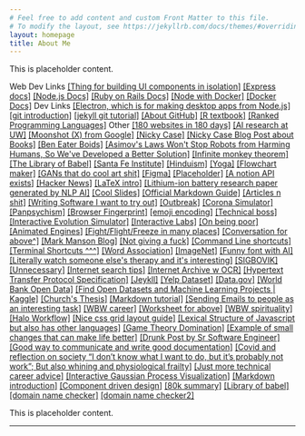 ```yaml
---
# Feel free to add content and custom Front Matter to this file.
# To modify the layout, see https://jekyllrb.com/docs/themes/#overriding-theme-defaults
layout: homepage
title: About Me
---
```


This is placeholder content.

Web Dev Links
[[Thing for building UI components in isolation]](https://storybook.js.org/)
[[Express docs]](https://expressjs.com/en/guide/routing.html)
[[Node.js Docs]](https://nodejs.dev/learn)
[[Ruby on Rails Docs]](https://guides.rubyonrails.org/)
[[Node with Docker]](https://nodejs.org/en/docs/guides/nodejs-docker-webapp/)
[[Docker Docs]](https://docs.docker.com/get-started/overview/)
Dev Links
[[Electron, which is for making desktop apps from Node.js]](https://www.electronjs.org/)
[[git introduction]](https://guides.github.com/introduction/git-handbook/)
[[jekyll git tutorial]](https://docs.github.com/en/pages/setting-up-a-github-pages-site-with-jekyll)
[[About GitHub]](https://git-scm.com/about)
[[R textbook]](https://r4ds.had.co.nz/introduction.html)
[[Ranked Programming Languages]](https://www.tiobe.com/tiobe-index/)
Other
[[180 websites in 180 days]](https://jenniferdewalt.com/)
[[AI research at UW]](https://ai.cs.wisc.edu/index.html#/projects)
[[Moonshot (X) from Google]](https://x.company/)
[[Nicky Case]](https://ncase.me/)
[[Nicky Case Blog Post about Books]](https://blog.ncase.me/the-most-meaningful-books-i-read-in-2018/)
[[Ben Eater Boids]](https://eater.net/boids)
[[Asimov's Laws Won't Stop Robots from Harming Humans, So We've Developed a Better Solution]](https://www.scientificamerican.com/article/asimovs-laws-wont-stop-robots-from-harming-humans-so-weve-developed-a-better-solution/)
[[Infinite monkey theorem]](https://en.wikipedia.org/wiki/Monkey)
[[The Library of Babel]](https://en.wikipedia.org/wiki/The_Library_of_Babel)
[[Santa Fe Institute]](https://www.santafe.edu/engage/learn/schools/sfi-complex-systems-summer-school)
[[Hinduism]](https://en.wikipedia.org/wiki/Hinduism)
[[Yoga]](https://en.wikipedia.org/wiki/Yoga#Philosophy)
[[Flowchart maker]](http://sankeymatic.com/build/)
[[GANs that do cool art shit]](https://www.artbreeder.com/)
[[Figma]](https://www.figma.com/files/recent?fuid=976540299732909879)
[[Placeholder]](https://loremipsum.io/ultimate-list-of-lorem-ipsum-generators/)
[[A notion API exists]](https://github.com/jamalex/notion-py)
[[Hacker News]](https://news.ycombinator.com/)
[[LaTeX intro]](http://www.stat.cmu.edu/~cshalizi/rmarkdown/#putting-it-all-together-writing-your-report-in-r-markdown)
[[Lithium-ion battery research paper generated by NLP AI]](https://link.springer.com/book/10.1007/978-3-030-16800-1)
[[Cool Slides]](https://www.beautiful.ai/)
[[Official Markdown Guide]](https://daringfireball.net/projects/markdown/syntax)
[[Articles n shit]](https://labs.rs/en/)
[[Writing Software I want to try out]](https://www.literatureandlatte.com/scrivener/overview)
[[Outbreak]](http://35.161.88.15/interactive/outbreak/)
[[Corona Simulator]](https://www.washingtonpost.com/graphics/2020/world/corona-simulator/)
[[Panpsychism]](https://aeon.co/ideas/panpsychism-is-crazy-but-its-also-most-probably-true)
[[Browser Fingerprint]](https://coveryourtracks.eff.org/)
[[emoji encoding]](https://tonsky.me/blog/emoji/)
[[Technical boss]](https://hbr.org/2016/12/if-your-boss-could-do-your-job-youre-more-likely-to-be-happy-at-work)
[[Interactive Evolution Simulator]](https://labs.minutelabs.io/evolution-simulator/#/s/1/viewer?intro=1)
[[Interactive Labs]](https://minutelabs.io/)
[[On being poor]](https://residentcontrarian.substack.com/p/on-the-experience-of-being-poor-ish)
[[Animated Engines]](http://animatedengines.com/)
[[Fight/Flight/Freeze in many places]](https://pmigdal.medium.com/dont-fight-flight-or-freeze-your-body-and-emotions-96f5aa30b299)
[[Conversation for above^]](https://news.ycombinator.com/item?id=26371848)
[[Mark Manson Blog]](https://markmanson.net/archive)
[[Not giving a fuck]](https://markmanson.net/not-giving-a-fuck)
[[Command Line shortcuts]](https://www.gnu.org/savannah-checkouts/gnu/bash/manual/bash.html#Command-Line-Editing)
[[Terminal Shortcuts ^^^]](http://teohm.com/blog/shortcuts-to-move-faster-in-bash-command-line/)
[[Word Association]](http://wordnetweb.princeton.edu/perl/webwn)
[[ImageNet]](http://www.image-net.org/index)
[[Funny font with AI]](http://tom7.org/lowercase/)
[[Literally watch someone else's therapy and it's interesting]](https://www.youtube.com/watch?v=5BIuINM96Q8)
[[SIGBOVIK]](http://sigbovik.org/2015/#)
[[Unnecessary]](https://www.youtube.com/watch?v=5TFDG-y-EHs)
[[Internet search tips]](https://www.gwern.net/Search)
[[Internet Archive w OCR]](https://archive.org/)
[[Hypertext Transfer Protocol Specification]](https://www.w3.org/Protocols/rfc2616/rfc2616.html)
[[Jeykll]](https://jekyllrb.com/)
[[Yelp Dataset]](https://www.yelp.com/dataset)
[[Data.gov]](https://www.data.gov/)
[[World Bank Open Data]](https://data.worldbank.org/)
[[Find Open Datasets and Machine Learning Projects | Kaggle]](https://www.kaggle.com/datasets)
[[Church's Thesis]](https://en.wikipedia.org/wiki/Church%E2%80%93Turing_thesis)
[[Markdown tutorial]](https://www.markdowntutorial.com/)
[[Sending Emails to people as an interesting task]](https://www.bakadesuyo.com/2013/07/make-your-life-better/)
[[WBW career]](https://waitbutwhy.com/2018/04/picking-career.html)
[[Worksheet for above]](https://mk0waitbutwhy9c3hjku.kinstacdn.com/wp-content/uploads/2018/04/WBW_Career-Path_Worksheet.pdf)
[[WBW spirituality]](https://waitbutwhy.com/2014/10/religion-for-the-nonreligious.html)
[[Halo Workflow]](https://www.atlassian.com/git/tutorials/comparing-workflows/gitflow-workflow)
[[Nice css grid layout guide]](https://css-tricks.com/snippets/css/complete-guide-grid/)
[[Lexical Structure of Javascript but also has other languages]](https://flaviocopes.com/javascript-lexical-structure/)
[[Game Theory Domination]](https://en.wikipedia.org/wiki/Strategic_dominance)
[[Example of small changes that can make life better]](https://youtu.be/bI2yADkRf2A?list=TLPQMjIwNTIwMjGV6hQ92txpxw)
[[Drunk Post by Sr Software Engineer]](https://old.reddit.com/r/ExperiencedDevs/comments/nmodyl/drunk_post_things_ive_learned_as_a_sr_engineer/)
[[Good way to communicate and write good documentation]](https://www.plainlanguage.gov/guidelines/)
[[Covid and reflection on society “I don’t know what I want to do, but it’s probably not work”; But also whining and physiological frailty]](https://news.ycombinator.com/item?id=27353982)
[[Just more technical career advice]](https://bellmar.medium.com/all-the-best-engineering-advice-i-stole-from-non-technical-people-eb7f90ca2f5f)
[[Interactive Gaussian Process Visualization]](http://www.infinitecuriosity.org/vizgp/)
[[Markdown introduction]](https://guides.github.com/features/mastering-markdown/)
[[Component driven design]](https://www.componentdriven.org/)
[[80k summary]](https://80000hours.org/key-ideas/)
[[Library of babel]](https://libraryofbabel.info/)
[[domain name checker]](iwantmyname.com)
[[domain name checker2]](instantdomainsearch.com)

This is placeholder content.

---

